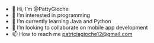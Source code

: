 - 👋 Hi, I’m @PattyGioche
- 👀 I’m interested in programming
- 🌱 I’m currently learning Java and Python
- 💞️ I’m looking to collaborate on mobile app development
- 📫 How to reach me patriciagioche12@gmail.com

<!---
PattyGioche/PattyGioche is a ✨ special ✨ repository because its `README.md` (this file) appears on your GitHub profile.
You can click the Preview link to take a look at your changes.
--->
